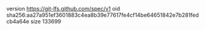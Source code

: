 version https://git-lfs.github.com/spec/v1
oid sha256:aa27a951ef3601883c4ea8b39e77617fe4cf14be64651842e7b281fedcb4a64e
size 133699
